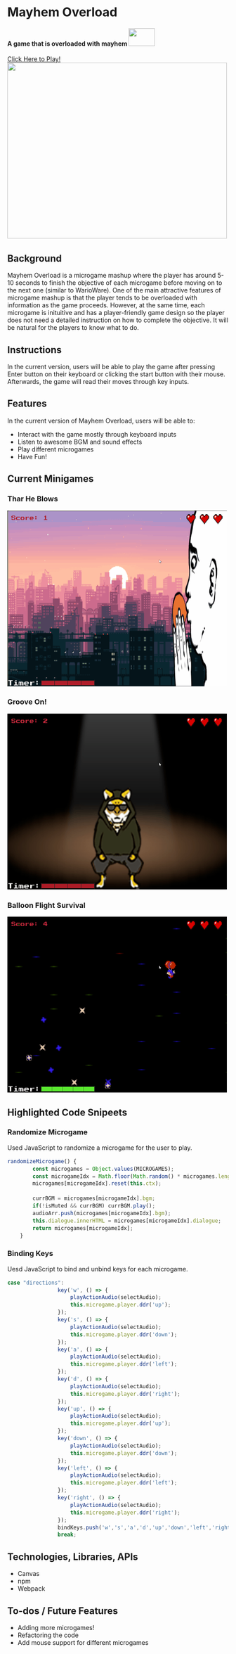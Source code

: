 # Mayhem Overload
#### A game that is overloaded with mayhem <img src="https://media.tenor.com/Ivb2PnLZzsUAAAAM/fire-elmo.gif" width=60 height=40>
<a href="https://kennytram.github.io/Mayhem-Overload/" target="_blank">Click Here to Play!</a>
<br/>
<img src="https://raw.githubusercontent.com/kennytram/Mayhem-Overload/main/assets/README_images/Main-Menu.gif" width=500 height=400/>
## Background

Mayhem Overload is a microgame mashup where the player has around 5-10 seconds to finish the objective of each microgame before moving on to the next one (similar to WarioWare). One of the main attractive features of microgame mashup is that the player tends to be overloaded with information as the game proceeds. However, at the same time, each microgame is inituitive and has a player-friendly game design so the player does not need a detailed instruction on how to complete the objective. It will be natural for the players to know what to do. 

## Instructions
In the current version, users will be able to play the game after pressing Enter button on their keyboard or clicking the start button with their mouse. Afterwards, the game will read their moves through key inputs.

## Features
In the current version of Mayhem Overload, users will be able to:
- Interact with the game mostly through keyboard inputs
- Listen to awesome BGM and sound effects
- Play different microgames
- Have Fun!

## Current Minigames 

### Thar He Blows
<img src="https://raw.githubusercontent.com/kennytram/Mayhem-Overload/main/assets/README_images/Balloon-Blow.gif" width=500 height=400/>

### Groove On!
<img src="https://raw.githubusercontent.com/kennytram/Mayhem-Overload/main/assets/README_images/DDR.gif" width=500 height=400/>

### Balloon Flight Survival
<img src="https://raw.githubusercontent.com/kennytram/Mayhem-Overload/main/assets/README_images/Balloon-Boy.gif" width=500 height=400/>


## Highlighted Code Snipeets

### Randomize Microgame
Used JavaScript to randomize a microgame for the user to play.
```javascript
randomizeMicrogame() {
        const microgames = Object.values(MICROGAMES);
        const microgameIdx = Math.floor(Math.random() * microgames.length);
        microgames[microgameIdx].reset(this.ctx);
        
        currBGM = microgames[microgameIdx].bgm;
        if(!isMuted && currBGM) currBGM.play();
        audioArr.push(microgames[microgameIdx].bgm);
        this.dialogue.innerHTML = microgames[microgameIdx].dialogue;
        return microgames[microgameIdx]; 
    }
```
### Binding Keys
Uesd JavaScript to bind and unbind keys for each microgame.
```javascript
case "directions":
                key('w', () => {
                    playActionAudio(selectAudio);
                    this.microgame.player.ddr('up');
                });
                key('s', () => {
                    playActionAudio(selectAudio);
                    this.microgame.player.ddr('down');
                });
                key('a', () => {
                    playActionAudio(selectAudio);
                    this.microgame.player.ddr('left');
                });
                key('d', () => {
                    playActionAudio(selectAudio);
                    this.microgame.player.ddr('right');
                });
                key('up', () => {
                    playActionAudio(selectAudio);
                    this.microgame.player.ddr('up');
                });
                key('down', () => {
                    playActionAudio(selectAudio);
                    this.microgame.player.ddr('down');
                });
                key('left', () => {
                    playActionAudio(selectAudio);
                    this.microgame.player.ddr('left');
                });
                key('right', () => {
                    playActionAudio(selectAudio);
                    this.microgame.player.ddr('right');
                });
                bindKeys.push('w','s','a','d','up','down','left','right');
                break;
```



## Technologies, Libraries, APIs
- Canvas
- npm
- Webpack

## To-dos / Future Features
- Adding more microgames!
- Refactoring the code
- Add mouse support for different microgames
